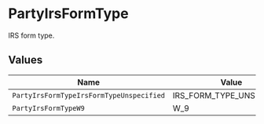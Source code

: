 # PartyIrsFormType

IRS form type.


## Values

| Name                                     | Value                                    |
| ---------------------------------------- | ---------------------------------------- |
| `PartyIrsFormTypeIrsFormTypeUnspecified` | IRS_FORM_TYPE_UNSPECIFIED                |
| `PartyIrsFormTypeW9`                     | W_9                                      |